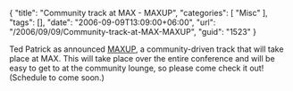 {
	"title": "Community track at MAX - MAXUP",
	"categories": [
		"Misc"
	],
	"tags": [],
	"date": "2006-09-09T13:09:00+06:00",
	"url": "/2006/09/09/Community-track-at-MAX-MAXUP",
	"guid": "1523"
}

Ted Patrick as announced <a href="http://www.onflex.org/ted/2006/09/maxup-community-track-at-max-2006.php">MAXUP</a>, a community-driven track that will take place at MAX. This will take place over the entire conference and will be easy to get to at the community lounge, so please come check it out! (Schedule to come soon.)